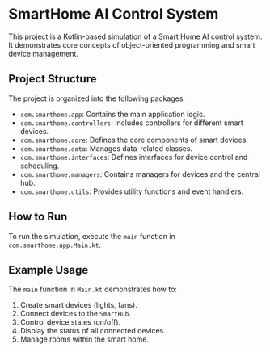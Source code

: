 # SmartHome AI Control System

This project is a Kotlin-based simulation of a Smart Home AI control system. It demonstrates core concepts of object-oriented programming and smart device management.

## Project Structure

The project is organized into the following packages:

*   `com.smarthome.app`: Contains the main application logic.
*   `com.smarthome.controllers`: Includes controllers for different smart devices.
*   `com.smarthome.core`: Defines the core components of smart devices.
*   `com.smarthome.data`: Manages data-related classes.
*   `com.smarthome.interfaces`: Defines interfaces for device control and scheduling.
*   `com.smarthome.managers`: Contains managers for devices and the central hub.
*   `com.smarthome.utils`: Provides utility functions and event handlers.

## How to Run

To run the simulation, execute the `main` function in `com.smarthome.app.Main.kt`.

## Example Usage

The `main` function in `Main.kt` demonstrates how to:

1.  Create smart devices (lights, fans).
2.  Connect devices to the `SmartHub`.
3.  Control device states (on/off).
4.  Display the status of all connected devices.
5.  Manage rooms within the smart home.
